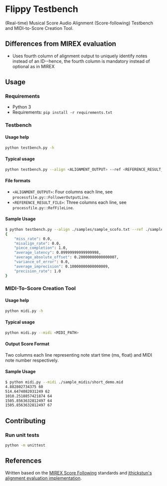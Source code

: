# Flippy Testbench

(Real-time) Musical Score Audio Alignment (Score-following) Testbench and MIDI-to-Score Creation Tool.
 
## Differences from MIREX evaluation
- Uses fourth column of alignment output to uniquely identify notes instead of an ID--hence, the fourth column is mandatory instead of optional as in MIREX

## Usage
### Requirements
- Python 3
- Requirements: `pip install -r requirements.txt`

### Testbench

#### Usage help
```bash
python testbench.py -h
```

#### Typical usage
```bash
python testbench.py --align <ALIGNMENT_OUTPUT> --ref <REFERENCE_RESULT_FILE>
```

#### File formats 
- `<ALIGNMENT_OUTPUT>`: Four columns each line, see `processfile.py::FollowerOutputLine`.
- `<REFERENCE_RESULT_FILE>`: Three columns each line, see `processfile.py::RefFileLine`.

#### Sample Usage
```bash
$ python testbench.py --align ./samples/sample_scofo.txt --ref ./samples/sample_ref.txt
{
    "miss_rate": 0.0,
    "misalign_rate": 0.0,
    "piece_completion": 1.0,
    "average_latency": 0.09999999999999998,
    "average_absolute_offset": 0.20000000000000007,
    "variance_of_error": 0.0,
    "average_imprecision": 0.10000000000000009,
    "precision_rate": 1.0
}
```

### MIDI-To-Score Creation Tool

#### Usage help
```bash
python midi.py -h
```
#### Typical usage
```bash
python midi.py --midi <MIDI_PATH>
```

#### Output Score Format
Two columns each line representing note start time (ms, float) and MIDI note number respectively.

#### Sample Usage
```bash
$ python midi.py --midi ./sample_midis/short_demo.mid
4.882802734375 60
514.6474082031249 62
1010.2518857421874 64
1505.8563632812497 64
1505.8563632812497 67
```

## Contributing

### Run unit tests
```bash
python -m unittest
```

## References

Written based on the [MIREX Score Following](https://www.music-ir.org/mirex/wiki/2006:Score_Following_Proposal) standards and [jthickstun's alignment evaluation implementation](https://github.com/jthickstun/alignment-eval).


